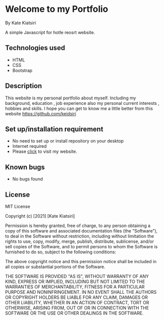 # Welcome to my Portfolio

By Kate Kiatsiri

A simple Javascript for hotle reosrt website.

## Technologies used
  * HTML
  * CSS
  * Bootstrap

## Description
This website is my personal portfolio about myself. Including my background, education , job experience also my personal current interests , hobbies and skills. I hope you can get to know me a little better from this website https://github.com/keidsiri

## Set up/installation requirement
* No need to set up or install repository on your desktop 
* Internet required
* Please <a href="https://github.com/keidsiri/Portfolio/blob/main/index.html">click</a> to visit my website.


## Known bugs
* No bugs found

## License
MIT License

Copyright (c) [2021] [Kate Kiatsiri]

Permission is hereby granted, free of charge, to any person obtaining a copy
of this software and associated documentation files (the "Software"), to deal
in the Software without restriction, including without limitation the rights
to use, copy, modify, merge, publish, distribute, sublicense, and/or sell
copies of the Software, and to permit persons to whom the Software is
furnished to do so, subject to the following conditions:

The above copyright notice and this permission notice shall be included in all
copies or substantial portions of the Software.

THE SOFTWARE IS PROVIDED "AS IS", WITHOUT WARRANTY OF ANY KIND, EXPRESS OR
IMPLIED, INCLUDING BUT NOT LIMITED TO THE WARRANTIES OF MERCHANTABILITY,
FITNESS FOR A PARTICULAR PURPOSE AND NONINFRINGEMENT. IN NO EVENT SHALL THE
AUTHORS OR COPYRIGHT HOLDERS BE LIABLE FOR ANY CLAIM, DAMAGES OR OTHER
LIABILITY, WHETHER IN AN ACTION OF CONTRACT, TORT OR OTHERWISE, ARISING FROM,
OUT OF OR IN CONNECTION WITH THE SOFTWARE OR THE USE OR OTHER DEALINGS IN THE
SOFTWARE.